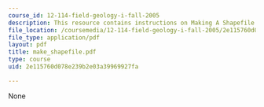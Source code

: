 ```yaml
---
course_id: 12-114-field-geology-i-fall-2005
description: This resource contains instructions on Making A Shapefile in Arc Catalog.
file_location: /coursemedia/12-114-field-geology-i-fall-2005/2e115760d078e239b2e03a39969927fa_make_shapefile.pdf
file_type: application/pdf
layout: pdf
title: make_shapefile.pdf
type: course
uid: 2e115760d078e239b2e03a39969927fa

---
```

None